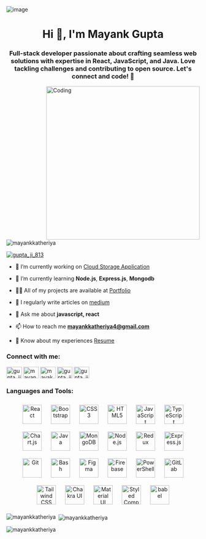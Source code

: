![image](https://github.com/Mayankkatheriya/Mayankkatheriya/assets/128832286/3654da18-c5f9-43fa-afca-a6d26d546c0d)

<h1 align="center">Hi 👋, I'm Mayank Gupta</h1>
<h3 align="center">Full-stack developer passionate about crafting seamless web solutions with expertise in React, JavaScript, and Java. Love tackling challenges and contributing to open source. Let's connect and code! 🚀</h3>

<img align="right" alt="Coding" width="400" src="https://miro.medium.com/v2/resize:fit:1360/0*7Q3yvSIv_t0ioJ-Z.gif" />

<p align="left"> <img src="https://komarev.com/ghpvc/?username=mayankkatheriya&label=Profile%20views&color=0e75b6&style=flat" alt="mayankkatheriya" /> </p>

<p align="left"> <a href="https://twitter.com/gupta_ji_813" target="blank"><img src="https://img.shields.io/twitter/follow/gupta_ji_813?logo=twitter&style=for-the-badge" alt="gupta_ji_813" /></a> </p>

- 🔭 I’m currently working on [Cloud Storage Application](https://google-drive-clone-roan.vercel.app/)

- 🌱 I’m currently learning **Node.js**, **Express.js**, **Mongodb**

- 👨‍💻 All of my projects are available at [Portfolio](https://mayankkatheriya.github.io/My_Protfolio/)

- 📝 I regularly write articles on [medium](https://medium.com/@mayankkatheriyamg)

- 💬 Ask me about **javascript, react**

- 📫 How to reach me **mayankkatheriya4@gmail.com**

- 📄 Know about my experiences [Resume](https://tinyurl.com/mayankgupta-resume)

<h3 align="left">Connect with me:</h3>
<p align="left">
<a href="https://twitter.com/gupta_ji_813" target="blank"><img align="center" src="https://raw.githubusercontent.com/rahuldkjain/github-profile-readme-generator/master/src/images/icons/Social/twitter.svg" alt="gupta_ji_813" height="30" width="40" /></a>
<a href="https://linkedin.com/in/mayank-gupta-752328173" target="blank"><img align="center" src="https://raw.githubusercontent.com/rahuldkjain/github-profile-readme-generator/master/src/images/icons/Social/linked-in-alt.svg" alt="mayank-gupta-752328173" height="30" width="40" /></a>
<a href="https://fb.com/mayakkatheriya" target="blank"><img align="center" src="https://raw.githubusercontent.com/rahuldkjain/github-profile-readme-generator/master/src/images/icons/Social/facebook.svg" alt="mayakkatheriya" height="30" width="40" /></a>
<a href="https://instagram.com/gupta_ji_813" target="blank"><img align="center" src="https://raw.githubusercontent.com/rahuldkjain/github-profile-readme-generator/master/src/images/icons/Social/instagram.svg" alt="gupta_ji_813" height="30" width="40" /></a>
<a href="https://www.leetcode.com/gupta_ji_813" target="blank"><img align="center" src="https://raw.githubusercontent.com/rahuldkjain/github-profile-readme-generator/master/src/images/icons/Social/leet-code.svg" alt="gupta_ji_813" height="30" width="40" /></a>
</p>

<h3 align="left">Languages and Tools:</h3>
<div align="center">  
<a href="https://reactjs.org/" title="React" target="_blank"><img style="margin: 10px" src="https://profilinator.rishav.dev/skills-assets/react-original-wordmark.svg" alt="React" height="50" /></a>  
<a href="https://getbootstrap.com/docs/3.4/javascript/" title="Bootstrap" target="_blank"><img style="margin: 10px" src="https://profilinator.rishav.dev/skills-assets/bootstrap-plain.svg" alt="Bootstrap" height="50" /></a>  
<a href="https://www.w3schools.com/css/" title="CSS3" target="_blank"><img style="margin: 10px" src="https://profilinator.rishav.dev/skills-assets/css3-original-wordmark.svg" alt="CSS3" height="50" /></a>  
<a href="https://en.wikipedia.org/wiki/HTML5" title="HTML5" target="_blank"><img style="margin: 10px" src="https://profilinator.rishav.dev/skills-assets/html5-original-wordmark.svg" alt="HTML5" height="50" /></a>  
<a href="https://www.javascript.com/" title="JavaScript" target="_blank"><img style="margin: 10px" src="https://profilinator.rishav.dev/skills-assets/javascript-original.svg" alt="JavaScript" height="50" /></a>  
<a href="https://www.typescriptlang.org/"  title="TypeScript" target="_blank"><img style="margin: 10px" src="https://profilinator.rishav.dev/skills-assets/typescript-original.svg" alt="TypeScript" height="50" /></a>  
<a href="https://www.chartjs.org/" title="Chart.js" target="_blank"><img style="margin: 10px" src="https://profilinator.rishav.dev/skills-assets/logo-title.svg" alt="Chart.js" height="50" /></a>  
<a href="https://www.java.com/" title="Java" target="_blank"><img style="margin: 10px" src="https://profilinator.rishav.dev/skills-assets/java-original-wordmark.svg" alt="Java" height="50" /></a>  
<a href="https://www.mongodb.com/" title="MongoDB" target="_blank"><img style="margin: 10px" src="https://profilinator.rishav.dev/skills-assets/mongodb-original-wordmark.svg" alt="MongoDB" height="50" /></a>  
<a href="https://nodejs.org/" title="Node.js" target="_blank"><img style="margin: 10px" src="https://profilinator.rishav.dev/skills-assets/nodejs-original-wordmark.svg" alt="Node.js" height="50" /></a>  
<a href="https://redux.js.org/" title="Redux" target="_blank"><img style="margin: 10px" src="https://profilinator.rishav.dev/skills-assets/redux-original.svg" alt="Redux" height="50" /></a>  
<a href="https://expressjs.com/" title="Express.js" target="_blank"><img style="margin: 10px" src="https://profilinator.rishav.dev/skills-assets/express-original-wordmark.svg" alt="Express.js" height="50" /></a>  
<a href="https://github.com/" title="Git" target="_blank"><img style="margin: 10px" src="https://profilinator.rishav.dev/skills-assets/git-scm-icon.svg" alt="Git" height="50" /></a>  
<a href="https://www.gnu.org/software/bash/" title="Bash" target="_blank"><img style="margin: 10px" src="https://profilinator.rishav.dev/skills-assets/gnu_bash-icon.svg" alt="Bash" height="50" /></a>  
<a href="https://www.figma.com/" title="Figma" target="_blank"><img style="margin: 10px" src="https://profilinator.rishav.dev/skills-assets/figma-icon.svg" alt="Figma" height="50" /></a>  
<a href="https://firebase.google.com/" title="Firebase" target="_blank"><img style="margin: 10px" src="https://profilinator.rishav.dev/skills-assets/firebase.png" alt="Firebase" height="50" /></a>  
<a href="https://docs.microsoft.com/en-us/powershell/" title="PowerShell" target="_blank"><img style="margin: 10px" src="https://profilinator.rishav.dev/skills-assets/powershell.png" alt="PowerShell" height="50" /></a>  
<a href="https://about.gitlab.com/" title="GitLab" target="_blank"><img style="margin: 10px" src="https://profilinator.rishav.dev/skills-assets/gitlab.svg" alt="GitLab" height="50" /></a>  
<a href="https://www.tailwindcss.com/" title="Tailwind CSS" target="_blank"><img style="margin: 10px" src="https://profilinator.rishav.dev/skills-assets/tailwindcss.svg" alt="Tailwind CSS" height="50" /></a>  
<a href="https://chakra-ui.com/" title="Chakra UI" target="_blank"><img style="margin: 10px" src="https://profilinator.rishav.dev/skills-assets/chakraui.png" alt="Chakra UI" height="50" /></a>  
<a href="https://mui.com/" title="Material UI" target="_blank"><img style="margin: 10px" src="https://profilinator.rishav.dev/skills-assets/mui.png" alt="Material UI" height="50" /></a>  
<a href="https://styled-components.com/" title="Styled Components" target="_blank"><img style="margin: 10px" src="https://profilinator.rishav.dev/skills-assets/styled-components.png" alt="Styled Components" height="50" /></a>
<a href="https://babeljs.io/" title="Babel" target="_blank"><img style="margin: 10px" src="https://www.vectorlogo.zone/logos/babeljs/babeljs-icon.svg" alt="babel" height="50" /></a>
</div>

<p><img align="left" src="https://github-readme-stats.vercel.app/api/top-langs?username=mayankkatheriya&show_icons=true&locale=en&layout=compact" alt="mayankkatheriya" /></p>

<p>&nbsp;<img align="center" src="https://github-readme-stats.vercel.app/api?username=mayankkatheriya&show_icons=true&locale=en" alt="mayankkatheriya" /></p>

<p><img align="center" src="https://github-readme-streak-stats.herokuapp.com/?user=mayankkatheriya&" alt="mayankkatheriya" /></p>
